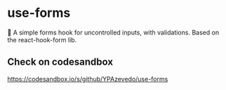 # use-forms


📑  A simple forms hook for uncontrolled inputs, with validations. Based on the react-hook-form lib.

## Check on codesandbox
https://codesandbox.io/s/github/YPAzevedo/use-forms
